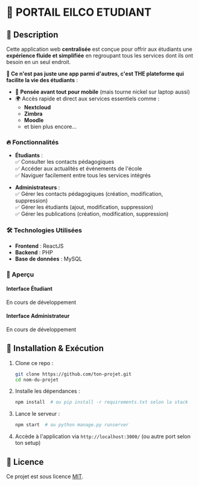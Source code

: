 # 📘 PORTAIL EILCO ETUDIANT

## 🚀 Description  
Cette application web **centralisée** est conçue pour offrir aux étudiants une **expérience fluide et simplifiée** en regroupant tous les services dont ils ont besoin en un seul endroit.  

**🎯 Ce n'est pas juste une app parmi d'autres, c'est **THE** plateforme qui facilite la vie des étudiants** :  
- 📱 **Pensée avant tout pour mobile** (mais tourne nickel sur laptop aussi)  
- 🌍 Accès rapide et direct aux services essentiels comme :  
  - **Nextcloud** 
  - **Zimbra** 
  - **Moodle** 
  - et bien plus encore...  

### 🔥 Fonctionnalités  
- **Étudiants** :  
  ✅ Consulter les contacts pédagogiques  
  ✅ Accéder aux actualités et événements de l'école  
  ✅ Naviguer facilement entre tous les services intégrés  

- **Administrateurs** :  
  ✅ Gérer les contacts pédagogiques (création, modification, suppression)  
  ✅ Gérer les étudiants (ajout, modification, suppression)  
  ✅ Gérer les publications (création, modification, suppression)  

### 🛠️ Technologies Utilisées  
- **Frontend** : ReactJS  
- **Backend** : PHP
- **Base de données** : MySQL 

### 📸 Aperçu  
#### Interface Étudiant  
En cours de développement

#### Interface Administrateur  
En cours de développement

## 🚀 Installation & Exécution  
1. Clone ce repo :  
   ```bash
   git clone https://github.com/ton-projet.git
   cd nom-du-projet
   ```
2. Installe les dépendances :  
   ```bash
   npm install  # ou pip install -r requirements.txt selon la stack
   ```
3. Lance le serveur :  
   ```bash
   npm start  # ou python manage.py runserver
   ```
4. Accède à l'application via `http://localhost:3000/` (ou autre port selon ton setup)  



## 📜 Licence  
Ce projet est sous licence [MIT](LICENSE).  
